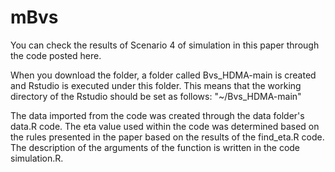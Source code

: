 # mBvs

You can check the results of Scenario 4 of simulation in this paper through the code posted here.

When you download the folder, a folder called Bvs_HDMA-main is created and Rstudio is executed under this folder.
This means that the working directory of the Rstudio should be set as follows: "~/Bvs_HDMA-main"


The data imported from the code was created through the data folder's data.R code.
The eta value used within the code was determined based on the rules presented in the paper based on the results of the find_eta.R code.
The description of the arguments of the function is written in the code simulation.R.
